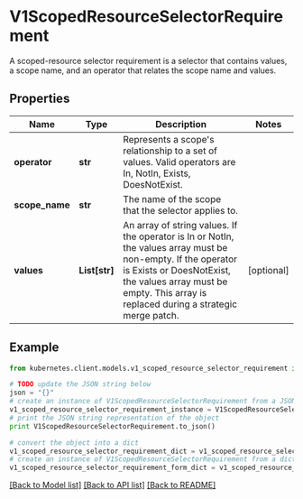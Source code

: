 # V1ScopedResourceSelectorRequirement

A scoped-resource selector requirement is a selector that contains values, a scope name, and an operator that relates the scope name and values.

## Properties
Name | Type | Description | Notes
------------ | ------------- | ------------- | -------------
**operator** | **str** | Represents a scope&#39;s relationship to a set of values. Valid operators are In, NotIn, Exists, DoesNotExist.   | 
**scope_name** | **str** | The name of the scope that the selector applies to.   | 
**values** | **List[str]** | An array of string values. If the operator is In or NotIn, the values array must be non-empty. If the operator is Exists or DoesNotExist, the values array must be empty. This array is replaced during a strategic merge patch. | [optional] 

## Example

```python
from kubernetes.client.models.v1_scoped_resource_selector_requirement import V1ScopedResourceSelectorRequirement

# TODO update the JSON string below
json = "{}"
# create an instance of V1ScopedResourceSelectorRequirement from a JSON string
v1_scoped_resource_selector_requirement_instance = V1ScopedResourceSelectorRequirement.from_json(json)
# print the JSON string representation of the object
print V1ScopedResourceSelectorRequirement.to_json()

# convert the object into a dict
v1_scoped_resource_selector_requirement_dict = v1_scoped_resource_selector_requirement_instance.to_dict()
# create an instance of V1ScopedResourceSelectorRequirement from a dict
v1_scoped_resource_selector_requirement_form_dict = v1_scoped_resource_selector_requirement.from_dict(v1_scoped_resource_selector_requirement_dict)
```
[[Back to Model list]](../README.md#documentation-for-models) [[Back to API list]](../README.md#documentation-for-api-endpoints) [[Back to README]](../README.md)


